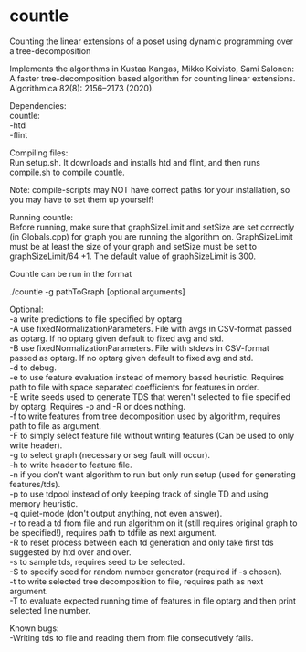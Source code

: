 # countle
Counting the linear extensions of a poset using dynamic programming over a tree-decomposition

Implements the algorithms in Kustaa Kangas, Mikko Koivisto, Sami Salonen: A faster tree-decomposition based algorithm for counting linear extensions. Algorithmica 82(8): 2156–2173 (2020).

Dependencies:<br>
  countle:<br>
      -htd<br>
      -flint<br>

Compiling files:<br>
  Run setup.sh. It downloads and installs htd and flint, and then runs compile.sh to compile countle.

  Note: compile-scripts may NOT have correct paths for your installation, so you may have to set them up yourself!

Running countle:<br>
  Before running, make sure that graphSizeLimit and setSize are set correctly (in Globals.cpp) for graph you are running the algorithm on. GraphSizeLimit must be at least the size of your graph and setSize must be set to graphSizeLimit/64 +1. The default value of graphSizeLimit is 300.

Countle can be run in the format 

./countle -g pathToGraph [optional arguments]

Optional:<br>
    -a write predictions to file specified by optarg<br>
    -A use fixedNormalizationParameters. File with avgs in CSV-format passed as optarg. If no optarg given default to fixed avg and std.<br>
    -B use fixedNormalizationParameters. File with stdevs in CSV-format passed as optarg. If no optarg given default to fixed avg and std.<br>
    -d to debug.<br>
    -e to use feature evaluation instead of memory based heuristic. Requires path to file with space separated coefficients for features in order.<br>
    -E write seeds used to generate TDS that weren't selected to file specified by optarg. Requires -p and -R or does nothing.<br>
    -f to write features from tree decomposition used by algorithm, requires path to file as argument.<br>
    -F to simply select feature file without writing features (Can be used to only write header).<br>
    -g to select graph (necessary or seg fault will occur).<br>
    -h to write header to feature file.<br>
    -n if you don't want algorithm to run but only run setup (used for generating features/tds).<br>
    -p to use tdpool instead of only keeping track of single TD and using memory heuristic.<br>
    -q quiet-mode (don't output anything, not even answer).<br>
    -r to read a td from file and run algorithm on it (still requires original graph to be specified!), requires path to tdfile as next argument.<br>
    -R to reset process between each td generation and only take first tds suggested by htd over and over.<br>
    -s to sample tds, requires seed to be selected.<br>
    -S to specify seed for random number generator (required if -s chosen).<br>
    -t to write selected tree decomposition to file, requires path as next argument.<br>
    -T to evaluate expected running time of features in file optarg and then print selected line number.<br>

Known bugs:<br>
        -Writing tds to file and reading them from file consecutively fails.<br>
